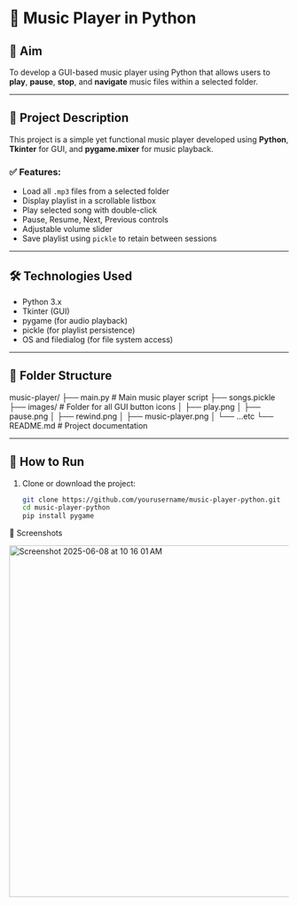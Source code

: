 # 🎵 Music Player in Python

## 📌 Aim

To develop a GUI-based music player using Python that allows users to **play**, **pause**, **stop**, and **navigate** music files within a selected folder.

---

## 📄 Project Description

This project is a simple yet functional music player developed using **Python**, **Tkinter** for GUI, and **pygame.mixer** for music playback.

### ✅ Features:
- Load all `.mp3` files from a selected folder
- Display playlist in a scrollable listbox
- Play selected song with double-click
- Pause, Resume, Next, Previous controls
- Adjustable volume slider
- Save playlist using `pickle` to retain between sessions

---

## 🛠 Technologies Used

- Python 3.x
- Tkinter (GUI)
- pygame (for audio playback)
- pickle (for playlist persistence)
- OS and filedialog (for file system access)

---

## 📁 Folder Structure

music-player/
├── main.py               # Main music player script
├── songs.pickle         
├── images/               # Folder for all GUI button icons
│   ├── play.png
│   ├── pause.png
│   ├── rewind.png
│   ├── music-player.png
│   └── …etc
└── README.md             # Project documentation

---

## 🚀 How to Run

1. Clone or download the project:
   ```bash
   git clone https://github.com/yourusername/music-player-python.git
   cd music-player-python
   pip install pygame

📸 Screenshots

<img width="633" alt="Screenshot 2025-06-08 at 10 16 01 AM" src="https://github.com/user-attachments/assets/1154cb2c-a365-459c-8d23-cce0c53899f3" />


